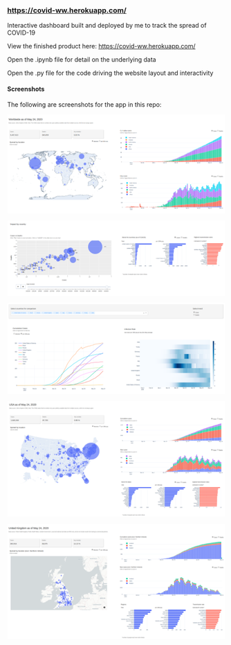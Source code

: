 ### https://covid-ww.herokuapp.com/

Interactive dashboard built and deployed by me to track the spread of COVID-19

View the finished product here: https://covid-ww.herokuapp.com/

Open the .ipynb file for detail on the underlying data 

Open the .py file for the code driving the website layout and interactivity

#### Screenshots
The following are screenshots for the app in this repo:

![Dash1](screenshots/Dash1.png)

![Dash1b](screenshots/Dash1b.png)

![Dash2](screenshots/Dash2.png)

![Dash3](screenshots/Dash3.png)

![Dash4](screenshots/Dash4.png)
